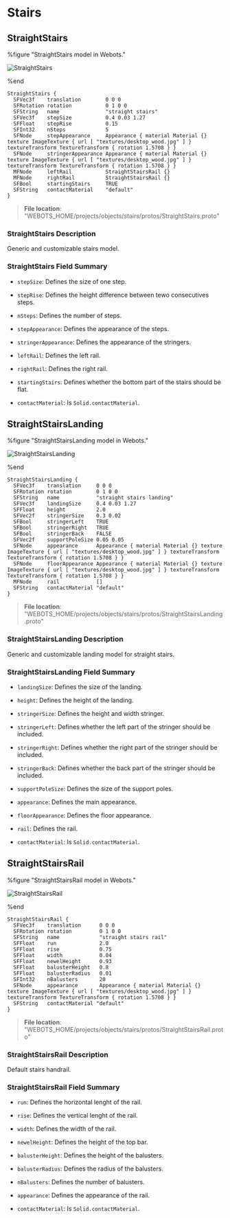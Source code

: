 # Stairs

## StraightStairs

%figure "StraightStairs model in Webots."

![StraightStairs](images/objects/stairs/StraightStairs/model.png)

%end

```
StraightStairs {
  SFVec3f    translation        0 0 0
  SFRotation rotation           0 1 0 0
  SFString   name               "straight stairs"
  SFVec3f    stepSize           0.4 0.03 1.27                                                                                                                                           
  SFFloat    stepRise           0.15                                                                                                                                                    
  SFInt32    nSteps             5                                                                                                                                                       
  SFNode     stepAppearance     Appearance { material Material {} texture ImageTexture { url [ "textures/desktop_wood.jpg" ] } textureTransform TextureTransform { rotation 1.5708 } }  
  SFNode     stringerAppearance Appearance { material Material {} texture ImageTexture { url [ "textures/desktop_wood.jpg" ] } textureTransform TextureTransform { rotation 1.5708 } }  
  MFNode     leftRail           StraightStairsRail {}                                                                                                                                   
  MFNode     rightRail          StraightStairsRail {}                                                                                                                                   
  SFBool     startingStairs     TRUE                                                                                                                                                    
  SFString   contactMaterial    "default"                                                                                                                                               
}
```

> **File location**: "WEBOTS\_HOME/projects/objects/stairs/protos/StraightStairs.proto"

### StraightStairs Description

Generic and customizable stairs model.

### StraightStairs Field Summary

- `stepSize`: Defines the size of one step.

- `stepRise`: Defines the height difference between tewo consecutives steps.

- `nSteps`: Defines the number of steps.

- `stepAppearance`: Defines the appearance of the steps.

- `stringerAppearance`: Defines the appearance of the stringers.

- `leftRail`: Defines the left rail.

- `rightRail`: Defines the right rail.

- `startingStairs`: Defines whether the bottom part of the stairs should be flat.

- `contactMaterial`: Is `Solid.contactMaterial`.

## StraightStairsLanding

%figure "StraightStairsLanding model in Webots."

![StraightStairsLanding](images/objects/stairs/StraightStairsLanding/model.png)

%end

```
StraightStairsLanding {
  SFVec3f    translation     0 0 0
  SFRotation rotation        0 1 0 0
  SFString   name            "straight stairs landing"
  SFVec3f    landingSize     0.4 0.03 1.27                                                                                                                                           
  SFFloat    height          2.0                                                                                                                                                     
  SFVec2f    stringerSize    0.3 0.02                                                                                                                                                
  SFBool     stringerLeft    TRUE                                                                                                                                                    
  SFBool     stringerRight   TRUE                                                                                                                                                    
  SFBool     stringerBack    FALSE                                                                                                                                                   
  SFVec2f    supportPoleSize 0.05 0.05                                                                                                                                               
  SFNode     appearance      Appearance { material Material {} texture ImageTexture { url [ "textures/desktop_wood.jpg" ] } textureTransform TextureTransform { rotation 1.5708 } }  
  SFNode     floorAppearance Appearance { material Material {} texture ImageTexture { url [ "textures/desktop_wood.jpg" ] } textureTransform TextureTransform { rotation 1.5708 } }  
  MFNode     rail            []                                                                                                                                                      
  SFString   contactMaterial "default"                                                                                                                                               
}
```

> **File location**: "WEBOTS\_HOME/projects/objects/stairs/protos/StraightStairsLanding.proto"

### StraightStairsLanding Description

Generic and customizable landing model for straight stairs.

### StraightStairsLanding Field Summary

- `landingSize`: Defines the size of the landing.

- `height`: Defines the height of the landing.

- `stringerSize`: Defines the height and width stringer.

- `stringerLeft`: Defines whether the left part of the stringer should be included.

- `stringerRight`: Defines whether the right part of the stringer should be included.

- `stringerBack`: Defines whether the back part of the stringer should be included.

- `supportPoleSize`: Defines the size of the support poles.

- `appearance`: Defines the main appearance.

- `floorAppearance`: Defines the floor appearance.

- `rail`: Defines the rail.

- `contactMaterial`: Is `Solid.contactMaterial`.

## StraightStairsRail

%figure "StraightStairsRail model in Webots."

![StraightStairsRail](images/objects/stairs/StraightStairsRail/model.png)

%end

```
StraightStairsRail {
  SFVec3f    translation      0 0 0
  SFRotation rotation         0 1 0 0
  SFString   name             "straight stairs rail"
  SFFloat    run              2.0                                                                                                                                                     
  SFFloat    rise             0.75                                                                                                                                                    
  SFFloat    width            0.04                                                                                                                                                    
  SFFloat    newelHeight      0.93                                                                                                                                                    
  SFFloat    balusterHeight   0.8                                                                                                                                                     
  SFFloat    balusterRadius   0.01                                                                                                                                                    
  SFInt32    nBalusters       20                                                                                                                                                      
  SFNode     appearance       Appearance { material Material {} texture ImageTexture { url [ "textures/desktop_wood.jpg" ] } textureTransform TextureTransform { rotation 1.5708 } }  
  SFString   contactMaterial "default"                                                                                                                                                
}
```

> **File location**: "WEBOTS\_HOME/projects/objects/stairs/protos/StraightStairsRail.proto"

### StraightStairsRail Description

Default stairs handrail.

### StraightStairsRail Field Summary

- `run`: Defines the horizontal lenght of the rail.

- `rise`: Defines the vertical lenght of the rail.

- `width`: Defines the width of the rail.

- `newelHeight`: Defines the height of the top bar.

- `balusterHeight`: Defines the height of the balusters.

- `balusterRadius`: Defines the radius of the balusters.

- `nBalusters`: Defines the number of balusters.

- `appearance`: Defines the appearance of the rail.

- `contactMaterial`: Is `Solid.contactMaterial`.

